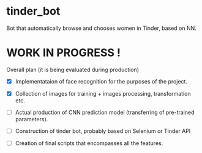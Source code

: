# tinder_bot
Bot that automatically browse and chooses women in Tinder, based on NN.

# WORK IN PROGRESS !

Overall plan (it is being evaluated during production)

- [x] Implementataion of face recognition for the purposes of the project.
- [X] Collection of images for training + images processing, transformation etc.
- [ ] Actual production of CNN prediction model (transferring of pre-trained parameters).
- [ ] Construction of tinder bot, probably based on Selenium or Tinder API 
- [ ] Creation of final scripts that encompasses all the features.


